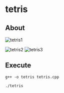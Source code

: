 # tetris

## About

![tetris1](https://dxaviud.github.io/images/tetris1.PNG)  

![tetris2](https://dxaviud.github.io/images/tetris2.PNG) 
![tetris3](https://dxaviud.github.io/images/tetris3.PNG)  

## Execute
`g++ -o tetris tetris.cpp`  

`./tetris`
